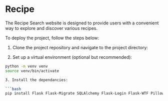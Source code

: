 # Recipe
The Recipe Search website is designed to provide users with a convenient way to explore and discover various recipes. 

To deploy the project, follow the steps below:

1. Clone the project repository and navigate to the project directory:

2. Set up a virtual environment (optional but recommended):

```bash
python -m venv venv
source venv/bin/activate

3. Install the dependancies:

```bash
pip install Flask Flask-Migrate SQLAlchemy Flask-Login Flask-WTF Pillow email_validator

